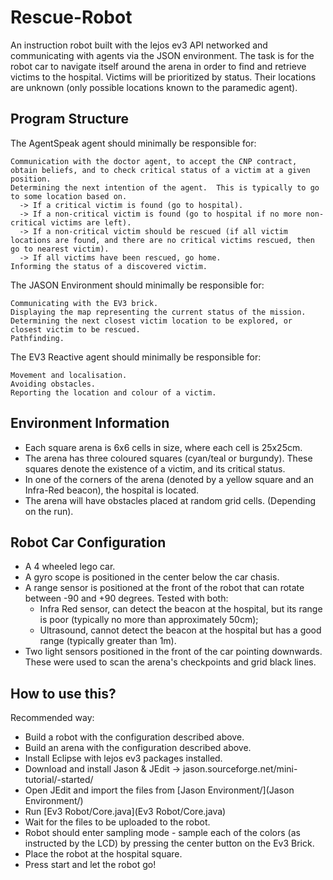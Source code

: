 # Rescue-Robot
An instruction robot built with the lejos ev3 API networked and communicating with agents via the JSON environment.
The task is for the robot car to navigate itself around the arena in order to find and retrieve victims to the hospital.
Victims will be prioritized by status. Their locations are unknown (only possible locations known to the paramedic agent). 

## Program Structure
The AgentSpeak agent should minimally be responsible for:

    Communication with the doctor agent, to accept the CNP contract, obtain beliefs, and to check critical status of a victim at a given position.
    Determining the next intention of the agent.  This is typically to go to some location based on.
      -> If a critical victim is found (go to hospital).
      -> If a non-critical victim is found (go to hospital if no more non-critical victims are left).
      -> If a non-critical victim should be rescued (if all victim locations are found, and there are no critical victims rescued, then go to nearest victim).
      -> If all victims have been rescued, go home.
    Informing the status of a discovered victim.

The JASON Environment should minimally be responsible for:

    Communicating with the EV3 brick.
    Displaying the map representing the current status of the mission.
    Determining the next closest victim location to be explored, or closest victim to be rescued.
    Pathfinding.

The EV3 Reactive agent should minimally be responsible for:

    Movement and localisation.
    Avoiding obstacles.
    Reporting the location and colour of a victim.

## Environment Information
- Each square arena is 6x6 cells in size, where each cell is 25x25cm.
- The arena has three coloured squares (cyan/teal or burgundy). These squares denote the existence of a victim, and its critical status.
- In one of the corners of the arena (denoted by a yellow square and an Infra-Red beacon), the hospital is located.
- The arena will have obstacles placed at random grid cells. (Depending on the run).

## Robot Car Configuration
- A 4 wheeled lego car.
- A gyro scope is positioned in the center below the car chasis.
- A range sensor is positioned at the front of the robot that can rotate between -90 and +90 degrees. Tested with both: 
  - Infra Red sensor, can detect the beacon at the hospital, but its range is poor (typically no more than approximately 50cm);
  - Ultrasound, cannot detect the beacon at the hospital but has a good range (typically greater than 1m).
- Two light sensors positioned in the front of the car pointing downwards. These were used to scan the arena's checkpoints and grid black lines. 

## How to use this? 
Recommended way:
- Build a robot with the configuration described above.
- Build an arena with the configuration described above.
- Install Eclipse with lejos ev3 packages installed.
- Download and install Jason & JEdit -> jason.sourceforge.net/mini-tutorial/-started/
- Open JEdit and import the files from [Jason Environment/](Jason Environment/)
- Run [Ev3 Robot/Core.java](Ev3 Robot/Core.java)
- Wait for the files to be uploaded to the robot.
- Robot should enter sampling mode - sample each of the colors (as instructed by the LCD) by pressing the center button on the Ev3 Brick.
- Place the robot at the hospital square.
- Press start and let the robot go!
